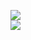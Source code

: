 [![](https://img.shields.io/badge/Made%20With-Github%20Spray-lightgrey.svg?style=for-the-badge&logo=github)](https://github.com/Annihil/github-spray#3996)  
[![](https://i.imgur.com/2DrTn0Z.gif)](https://github.com/Annihil/github-spray)